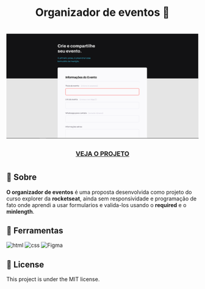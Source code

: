 <h1 align="center">
    Organizador de eventos 📒
<h1/>

<h1>
    <img src="images/pageprint.PNG"/>
    <h3 align="center">
        <a href="https://rodrigolima-dev.github.io/treine.me/">VEJA O PROJETO</a>
    <h3/>
<h1/>

## 📕 Sobre
**O organizador de eventos** é uma proposta desenvolvida como projeto do curso explorer da **rocketseat**, ainda sem responsividade e programação de fato onde aprendi a usar formularios e valida-los usando o **required** e o **minlength**.

## 🔨 Ferramentas
![html](https://img.shields.io/badge/HTML-239120?style=for-the-badge&logo=html5&logoColor=white)
![css](https://img.shields.io/badge/CSS-239120?&style=for-the-badge&logo=css3&logoColor=white)
![Figma](https://img.shields.io/badge/Figma-F24E1E?style=for-the-badge&logo=figma&logoColor=white)

## 📝 License 
This project is under the MIT license. 